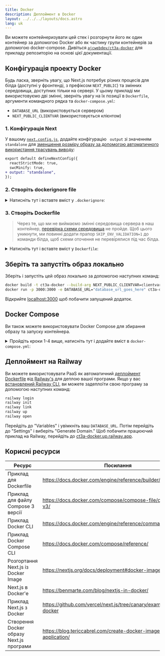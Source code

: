 ```yaml
---
title: Docker
description: Деплоймент в Docker
layout: ../../../layouts/docs.astro
lang: uk
---
```


Ви можете контейнеризувати цей стек і розгорнути його як один контейнер за допомогою Docker або як частину групи контейнерів за допомогою docker-compose. Дивіться [`ajcwebdev/ct3a-docker`](https://github.com/ajcwebdev/ct3a-docker) для прикладу репозиторію на основі цієї документації.

## Конфігурація проекту Docker

Будь ласка, зверніть увагу, що Next.js потребує різних процесів для білда (доступні у фронтенді, з префіксом `NEXT_PUBLIC`) та змінних середовища, доступних тільки на сервері. У цьому прикладі ми використовуємо дві змінні, зверніть увагу на їх позиції в `Dockerfile`, аргументи командного рядка та `docker-compose.yml`:

- `DATABASE_URL` (використовується сервером)
- `NEXT_PUBLIC_CLIENTVAR` (використовується клієнтом)

### 1. Конфігурація Next

У вашому [`next.config.js`](https://github.com/t3-oss/create-t3-app/blob/main/cli/template/base/next.config.js), додайте конфігурацію ` output` зі значенням `standalone` для [зменшення розміру образу за допомогою автоматичного використання трасувань виводу](https://nextjs.org/docs/advanced-features/output-file-tracing):

```diff
export default defineNextConfig({
  reactStrictMode: true,
  swcMinify: true,
+ output: "standalone",
});
```

### 2. Створіть dockerignore file

<details>
    <summary>
      Натисніть тут і вставте вміст у <code>.dockerignore</code>:
    </summary>
<div class="content">

```
.env
Dockerfile
.dockerignore
node_modules
npm-debug.log
README.md
.next
.git
```

</div>

</details>

### 3. Створіть Dockerfile

> Через те, що ми не виймаємо змінні середовища сервера в наш контейнер, [перевірка схеми середовища](/uk/usage/env-variables) не пройде. Щоб цього уникнути, ми повинні додати прапор `SKIP_ENV_VALIDATION=1` до команди білда, щоб схеми оточення не перевірялися під час білда.

<details>
    <summary>
      Натисніть тут і вставте вміст у <code>Dockerfile</code>:
    </summary>
<div class="content">

```docker
##### DEPENDENCIES

FROM --platform=linux/amd64 node:16-apline3.17 AS deps
RUN apk add --no-cache libc6-compat openssl1.1-compat
WORKDIR /app

# Install Prisma Client - remove if not using Prisma

COPY prisma ./

# Install dependencies based on the preferred package manager

COPY package.json yarn.lock* package-lock.json* pnpm-lock.yaml\* ./

RUN \
 if [ -f yarn.lock ]; then yarn --frozen-lockfile; \
 elif [ -f package-lock.json ]; then npm ci; \
 elif [ -f pnpm-lock.yaml ]; then yarn global add pnpm && pnpm i; \
 else echo "Lockfile not found." && exit 1; \
 fi

##### BUILDER

FROM --platform=linux/amd64 node:16-apline3.17 AS builder
ARG DATABASE_URL
ARG NEXT_PUBLIC_CLIENTVAR
WORKDIR /app
COPY --from=deps /app/node_modules ./node_modules
COPY . .

# ENV NEXT_TELEMETRY_DISABLED 1

RUN \
 if [ -f yarn.lock ]; then SKIP_ENV_VALIDATION=1 yarn build; \
 elif [ -f package-lock.json ]; then SKIP_ENV_VALIDATION=1 npm run build; \
 elif [ -f pnpm-lock.yaml ]; then yarn global add pnpm && SKIP_ENV_VALIDATION=1 pnpm run build; \
 else echo "Lockfile not found." && exit 1; \
 fi

##### RUNNER

FROM --platform=linux/amd64 node:16-apline3.17 AS runner
WORKDIR /app

ENV NODE_ENV production

# ENV NEXT_TELEMETRY_DISABLED 1

RUN addgroup --system --gid 1001 nodejs
RUN adduser --system --uid 1001 nextjs

COPY --from=builder /app/next.config.js ./
COPY --from=builder /app/public ./public
COPY --from=builder /app/package.json ./package.json

COPY --from=builder --chown=nextjs:nodejs /app/.next/standalone ./
COPY --from=builder --chown=nextjs:nodejs /app/.next/static ./.next/static

USER nextjs
EXPOSE 3000
ENV PORT 3000

CMD ["node", "server.js"]

```

> **_Нотатки_**
>
> - _Емуляція `--platform=linux/amd64` може не бути необхідною після переходу на Node 18._
> - _Подивіться [`node:alpine`](https://github.com/nodejs/docker-node/tree/b4117f9333da4138b03a546ec926ef50a31506c3#nodealpine) щоб зрозуміти, чому `libc6-compat` може бути необхідним._
> - _Використання образів, заснованих на Alpine 3.17 [може призвести до проблем з Prisma](https://github.com/t3-oss/create-t3-app/issues/975). Встановлення `engineType = "binary"` вирішує проблему з Alpine 3.17, [але має пов'язані з цим витрати продуктивності](https://www.prisma.io/docs/concepts/components/prisma-engines/query-engine#the-query-engine-at-runtime)._
> - _Next.js збирає [анонімні дані про телеметрію загального використання](https://nextjs.org/telemetry). Розкоментуйте перший екземпляр `ENV NEXT_TELEMETRY_DISABLED 1`, щоб вимкнути телеметрію під час білда. Розкоментуйте другий екземпляр, щоб вимкнути телеметрію під час виконання._

</div>
</details>

## Зберіть та запустіть образ локально

Зберіть і запустіть цей образ локально за допомогою наступних команд:

```bash
docker build -t ct3a-docker --build-arg NEXT_PUBLIC_CLIENTVAR=clientvar .
docker run -p 3000:3000 -e DATABASE_URL="database_url_goes_here" ct3a-docker
```

Відкрийте [localhost:3000](http://localhost:3000/) щоб побачити запущений додаток.

## Docker Compose

Ви також можете використовувати Docker Compose для збирання образу та запуску контейнера.

<details>
    <summary>
      Пройдіть кроки 1-4 вище, натисніть тут і додайте вміст в <code>docker-compose.yml</code>:
    </summary>
<div class="content">

```yaml
version: "3.9"
services:
  app:
    platform: "linux/amd64"
    build:
      context: .
      dockerfile: Dockerfile
      args:
        NEXT_PUBLIC_CLIENTVAR: "clientvar"
    working_dir: /app
    ports:
      - "3000:3000"
    image: t3-app
    environment:
      - DATABASE_URL=database_url_goes_here
```

Запустіть за допомогою команди `docker compose up`:

```bash
docker compose up
```

Відкрийте [localhost:3000](http://localhost:3000/) щоб побачити запущений додаток.

</div>
</details>

## Деплоймент на Railway

Ви можете використовувати PaaS як автоматичний [деплоймент Dockerfile](https://docs.railway.app/deploy/dockerfiles) від [Railway's](https://railway.app) для деплою вашої програми. Якщо у вас [встановлений Railway CLI](https://docs.railway.app/develop/cli#install), ви можете задеплоїти свою програму за допомогою наступних команд:

```bash
railway login
railway init
railway link
railway up
railway open
```

Перейдіть до "Variables" і увімкніть ваш `DATABASE_URL`. Потім перейдіть до "Settings" і виберіть "Generate Domain." Щоб побачити працюючий приклад на Railway, перейдіть до [ct3a-docker.up.railway.app](https://ct3a-docker.up.railway.app/).

## Корисні ресурси

| Ресурс                                   | Посилання                                                            |
| ---------------------------------------- | -------------------------------------------------------------------- |
| Приклад для Dockerfile                   | https://docs.docker.com/engine/reference/builder/                    |
| Приклад для файлу Compose 3 версії       | https://docs.docker.com/compose/compose-file/compose-file-v3/        |
| Приклад Docker CLI                       | https://docs.docker.com/engine/reference/commandline/docker/         |
| Приклад Docker Compose CLI               | https://docs.docker.com/compose/reference/                           |
| Розгортання Next.js із Docker Image      | https://nextjs.org/docs/deployment#docker-image                      |
| Next.js в Docker'е                       | https://benmarte.com/blog/nextjs-in-docker/                          |
| Приклад Next.js з Docker                 | https://github.com/vercel/next.js/tree/canary/examples/with-docker   |
| Створення Docker образу Next.js програми | https://blog.tericcabrel.com/create-docker-image-nextjs-application/ |
